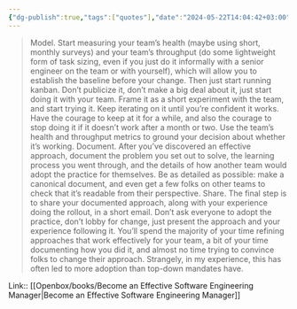 ```yaml
---
{"dg-publish":true,"tags":["quotes"],"date":"2024-05-22T14:04:42+03:00","title":"model document share for new process","aliases":"model document share for new process","dg-path":"/quotes/202405221404.md","permalink":"/quotes/202405221404/","dgPassFrontmatter":true}
---
```



> Model. Start measuring your team’s health (maybe using short, monthly surveys) and your team’s throughput (do some lightweight form of task sizing, even if you just do it informally with a senior engineer on the team or with yourself), which will allow you to establish the baseline before your change.
Then just start running kanban. Don’t publicize it, don’t make a big deal about it, just start doing it with your team. Frame it as a short experiment with the team, and start trying it. Keep iterating on it until you’re confident it works. Have the courage to keep at it for a while, and also the courage to stop doing it if it doesn’t work after a month or two. Use the team’s health and throughput metrics to ground your decision about whether it’s working.
Document. After you’ve discovered an effective approach, document the problem you set out to solve, the learning process you went through, and the details of how another team would adopt the practice for themselves. Be as detailed as possible: make a canonical document, and even get a few folks on other teams to check that it’s readable from their perspective.
Share. The final step is to share your documented approach, along with your experience doing the rollout, in a short email. Don’t ask everyone to adopt the practice, don’t lobby for change, just present the approach and your experience following it.
You’ll spend the majority of your time refining approaches that work effectively for your team, a bit of your time documenting how you did it, and almost no time trying to convince folks to change their approach.
Strangely, in my experience, this has often led to more adoption than top-down mandates have.

Link:: [[Openbox/books/Become an Effective Software Engineering Manager\|Become an Effective Software Engineering Manager]]

